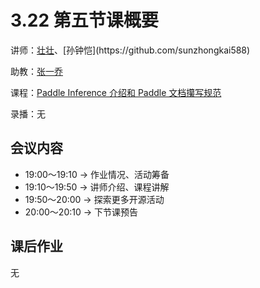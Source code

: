 # 3.22 第五节课概要

讲师：[壮壮](https://github.com/??)、[孙钟恺](https://github.com/sunzhongkai588)

助教：[张一乔](https://github.com/Liyulingyue)

课程：[Paddle Inference 介绍和 Paddle 文档攥写规范](https://github.com/sunzhongkai588/LearnDL/blob/main/授课材料/LearnDL第五节课.pdf)

录播：无


## 会议内容
* 19:00～19:10  -> 作业情况、活动筹备
* 19:10～19:50  -> 讲师介绍、课程讲解
* 19:50～20:00  -> 探索更多开源活动
* 20:00～20:10  -> 下节课预告

## 课后作业

无
